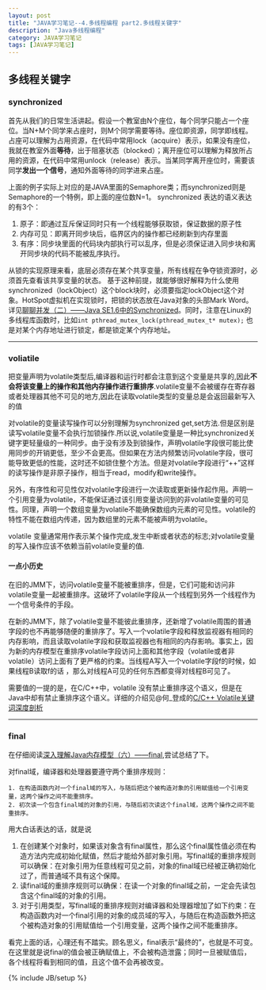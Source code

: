 ```yaml
---
layout: post
title: "JAVA学习笔记--4.多线程编程 part2.多线程关键字"
description: "Java多线程编程"
category: JAVA学习笔记
tags: [JAVA学习笔记]
---
```

## 多线程关键字
### synchronized
首先从我们的日常生活讲起。假设一个教室由N个座位，每个同学只能占一个座位。当N+M个同学来占座时，则M个同学需要等待。座位即资源，同学即线程。占座可以理解为占用资源，在代码中常用lock（acquire）表示，如果没有座位，我就在教室外面**等待**，出于阻塞状态（blocked）；离开座位可以理解为释放所占用的资源，在代码中常用unlock（release）表示。当某同学离开座位时，需要该同学**发出一个信号**，通知外面等待的同学进来占座。

上面的例子实际上对应的是JAVA里面的Semaphore类；而synchronized则是Semaphore的一个特例，即上面的座位数N=1。 synchronized 表达的语义表达的有3个：

1. 原子：即通过互斥保证同时只有一个线程能够获取锁，保证数据的原子性
2. 内存可见：即离开同步块后，临界区内的操作都已经刷新到内存里面 
3. 有序：同步块里面的代码块内部执行可以乱序，但是必须保证进入同步块和离开同步块的代码不能被乱序执行。

从锁的实现原理来看，底层必须存在某个共享变量，所有线程在争夺锁资源时，必须首先查看该共享变量的状态。
基于这种前提，就能够很好解释为什么使用synchronized（lockObject）这个block块时，必须要指定lockObject这个对象。HotSpot虚拟机在实现锁时，把锁的状态放在Java对象的头部Mark Word。详见[聊聊并发（二）——Java SE1.6中的Synchronized](http://www.infoq.com/cn/articles/java-se-16-synchronized)。同时，注意在Linux的多线程库函数时，比如`int pthread_mutex_lock(pthread_mutex_t* mutex);` 也是对某个内存地址进行锁定，都是锁定某个内存地址。

---

### voliatile
 把变量声明为volatile类型后,编译器和运行时都会注意到这个变量是共享的,因此**不会将该变量上的操作和其他内存操作进行重排序**.volatile变量不会被缓存在寄存器或者处理器其他不可见的地方,因此在读取volatile类型的变量总是会返回最新写入的值
 
对volatile的变量读写操作可以分别理解为synchronized get,set方法.但是区别是读写volatile变量不会执行加锁操作.所以说,volatile变量是一种比synchronized关键字更轻量级的一种同步。由于没有涉及到锁操作，声明volatile字段很可能比使用同步的开销更低，至少不会更高。但如果在方法内频繁访问volatile字段，很可能导致更低的性能，这时还不如锁住整个方法。但是对volatile字段进行“++”这样的读写操作是非原子操作，相当于read，modify和write操作。

另外，有序性和可见性仅对volatile字段进行一次读取或更新操作起作用。声明一个引用变量为volatile，不能保证通过该引用变量访问到的非volatile变量的可见性。同理，声明一个数组变量为volatile不能确保数组内元素的可见性。volatile的特性不能在数组内传递，因为数组里的元素不能被声明为volatile。

volatile 变量通常用作表示某个操作完成,发生中断或者状态的标志;对volatile变量的写入操作应该不依赖当前volatile变量的值.

#### 一点小历史
 在旧的JMM下，访问volatile变量不能被重排序，但是，它们可能和访问非volatile变量一起被重排序。这破坏了volatile字段从一个线程到另外一个线程作为一个信号条件的手段。

在新的JMM下，除了volatile变量不能彼此重排序，还新增了volatile周围的普通字段的也不再能够随便的重排序了。写入一个volatile字段和释放监视器有相同的内存影响，而且读取volatile字段和获取监视器也有相同的内存影响。事实上，因为新的内存模型在重排序volatile字段访问上面和其他字段（volatile或者非volatile）访问上面有了更严格的约束。当线程A写入一个volatile字段f的时候，如果线程B读取f的话 ，那么对线程A可见的任何东西都变得对线程B可见了。

需要值的一提的是，在C/C++中，volatile 没有禁止重排序这个语义，但是在Java中却有禁止重排序这个语义。详细的介绍见@何_登成的[C/C++ Volatile关键词深度剖析](http://hedengcheng.com/?p=725)

---

### final
在仔细阅读[深入理解Java内存模型（六）——final](http://www.infoq.com/cn/articles/java-memory-model-6),尝试总结了下。

对final域，编译器和处理器要遵守两个重排序规则：

	1. 在构造函数内对一个final域的写入，与随后把这个被构造对象的引用赋值给一个引用变量，这两个操作之间不能重排序。
	2. 初次读一个包含final域的对象的引用，与随后初次读这个final域，这两个操作之间不能重排序。

用大白话表达的话，就是说

1. 在创建某个对象时，如果该对象含有final属性，那么这个final属性值必须在构造方法内完成初始化赋值，然后才能给外部对象引用。写final域的重排序规则可以确保：在对象引用为任意线程可见之前，对象的final域已经被正确初始化过了，而普通域不具有这个保障。
2. 读final域的重排序规则可以确保：在读一个对象的final域之前，一定会先读包含这个final域的对象的引用。
3. 对于引用类型，写final域的重排序规则对编译器和处理器增加了如下约束：在构造函数内对一个final引用的对象的成员域的写入，与随后在构造函数外把这个被构造对象的引用赋值给一个引用变量，这两个操作之间不能重排序。

看完上面的话，心理还有不踏实。顾名思义，final表示“最终的”，也就是不可变。在这里就是说final的值会被正确赋值上，不会被构造泄露；同时一旦被赋值后，各个线程将看到相同的值，且这个值不会再被改变。


{% include JB/setup %}
